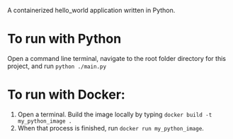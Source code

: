 A containerized hello_world application written in Python. 

# To run with Python
Open a command line terminal, navigate to the root folder directory for this project, and run `python ./main.py`

# To run with Docker:
1. Open a terminal. Build the image locally by typing `docker build -t my_python_image .`
2. When that process is finished, run `docker run my_python_image`.
